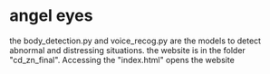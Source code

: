 # angel eyes
the body_detection.py and voice_recog.py are the models to detect abnormal and distressing situations.
the website is in the folder "cd_zn_final". Accessing the "index.html" opens the website
